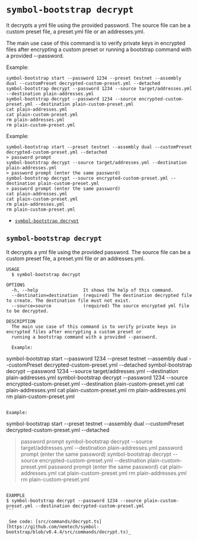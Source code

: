 `symbol-bootstrap decrypt`
==========================

It decrypts a yml file using the provided password. The source file can be a custom preset file, a preset.yml file or an addresses.yml.

The main use case of this command is to verify private keys in encrypted files after encrypting a custom preset or running a bootstrap command with a provided --password.

Example:
````
symbol-bootstrap start --password 1234 --preset testnet --assembly dual --customPreset decrypted-custom-preset.yml --detached
symbol-bootstrap decrypt --password 1234 --source target/addresses.yml --destination plain-addresses.yml
symbol-bootstrap decrypt --password 1234 --source encrypted-custom-preset.yml --destination plain-custom-preset.yml
cat plain-addresses.yml
cat plain-custom-preset.yml
rm plain-addresses.yml
rm plain-custom-preset.yml
````

Example:
````
symbol-bootstrap start --preset testnet --assembly dual --customPreset decrypted-custom-preset.yml --detached
> password prompt
symbol-bootstrap decrypt --source target/addresses.yml --destination plain-addresses.yml
> password prompt (enter the same password)
symbol-bootstrap decrypt --source encrypted-custom-preset.yml --destination plain-custom-preset.yml
> password prompt (enter the same password)
cat plain-addresses.yml
cat plain-custom-preset.yml
rm plain-addresses.yml
rm plain-custom-preset.yml
````

* [`symbol-bootstrap decrypt`](#symbol-bootstrap-decrypt)

## `symbol-bootstrap decrypt`

It decrypts a yml file using the provided password. The source file can be a custom preset file, a preset.yml file or an addresses.yml.

```
USAGE
  $ symbol-bootstrap decrypt

OPTIONS
  -h, --help                 It shows the help of this command.
  --destination=destination  (required) The destination decrypted file to create. The destination file must not exist.
  --source=source            (required) The source encrypted yml file to be decrypted.

DESCRIPTION
  The main use case of this command is to verify private keys in encrypted files after encrypting a custom preset or 
  running a bootstrap command with a provided --password.

  Example:
  ````
  symbol-bootstrap start --password 1234 --preset testnet --assembly dual --customPreset decrypted-custom-preset.yml 
  --detached
  symbol-bootstrap decrypt --password 1234 --source target/addresses.yml --destination plain-addresses.yml
  symbol-bootstrap decrypt --password 1234 --source encrypted-custom-preset.yml --destination plain-custom-preset.yml
  cat plain-addresses.yml
  cat plain-custom-preset.yml
  rm plain-addresses.yml
  rm plain-custom-preset.yml
  ````

  Example:
  ````
  symbol-bootstrap start --preset testnet --assembly dual --customPreset decrypted-custom-preset.yml --detached
  > password prompt
  symbol-bootstrap decrypt --source target/addresses.yml --destination plain-addresses.yml
  > password prompt (enter the same password)
  symbol-bootstrap decrypt --source encrypted-custom-preset.yml --destination plain-custom-preset.yml
  > password prompt (enter the same password)
  cat plain-addresses.yml
  cat plain-custom-preset.yml
  rm plain-addresses.yml
  rm plain-custom-preset.yml
  ````

EXAMPLE
  $ symbol-bootstrap decrypt --password 1234 --source plain-custom-preset.yml --destination decrypted-custom-preset.yml
```

_See code: [src/commands/decrypt.ts](https://github.com/nemtech/symbol-bootstrap/blob/v0.4.4/src/commands/decrypt.ts)_
